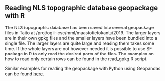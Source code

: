 ## Reading NLS topographic database geopackage with R
The NLS topographic database has been saved into several geopackage files in Taito at /proj/ogiir-csc/mml/maastotietokanta/2019. The larger layers are in their own gpkg files and the smaller layers have been bundled into a single file. The larger layers are quite large and reading them takes some time. If the whole layers are not however needed it is possible to use SF package in R to only read the desired parts of the files. The examples on how to read only certain rows can be found in the read_gpkg.R script.

Similar examples for reading the geopackage with Python using Geopandas can be found [here](https://github.com/csc-training/geocomputing/tree/master/python/geopackage).
